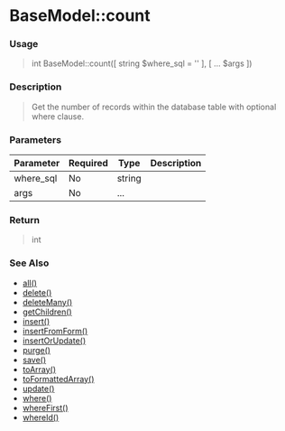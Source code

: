 
# BaseModel::count 

### Usage

> int BaseModel::count([ string $where_sql = '' ], [ ... $args ])

### Description

> Get the number of records within the database table with optional where clause.

### Parameters

Parameter | Required | Type | Description
------------- |------------- |------------- |------------- 
where_sql | No | string |
args | No | ... |

### Return
> int 
### See Also

* [all()](all.md)
* [delete()](delete.md)
* [deleteMany()](deletemany.md)
* [getChildren()](getchildren.md)
* [insert()](insert.md)
* [insertFromForm()](insertfromform.md)
* [insertOrUpdate()](insertorupdate.md)
* [purge()](purge.md)
* [save()](save.md)
* [toArray()](toarray.md)
* [toFormattedArray()](toformattedarray.md)
* [update()](update.md)
* [where()](where.md)
* [whereFirst()](wherefirst.md)
* [whereId()](whereid.md)


